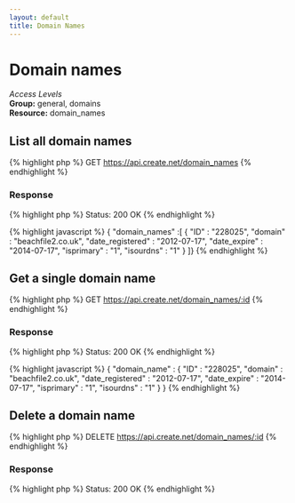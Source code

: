```yaml
---
layout: default
title: Domain Names
---
```


Domain names
=============

*Access Levels*    
__Group:__ general, domains     
__Resource:__ domain_names

List all domain names
-------------------

{% highlight php %}
GET 	https://api.create.net/domain_names
{% endhighlight %}

### Response

{% highlight php %}
Status: 200 OK
{% endhighlight %}

{% highlight javascript %}
{ "domain_names" :[ 
	{
		"ID" : "228025",
		"domain" : "beachfile2.co.uk",
		"date_registered" : "2012-07-17",
		"date_expire" : "2014-07-17",
		"isprimary" : "1",
		"isourdns" : "1"
	}
]}
{% endhighlight %}

Get a single domain name
-----------------------

{% highlight php %}
GET 	https://api.create.net/domain_names/:id
{% endhighlight %}

### Response

{% highlight php %}
Status: 200 OK
{% endhighlight %}

{% highlight javascript %}
{ "domain_name" : 
	{
		"ID" : "228025",
		"domain" : "beachfile2.co.uk",
		"date_registered" : "2012-07-17",
		"date_expire" : "2014-07-17",
		"isprimary" : "1",
		"isourdns" : "1"
	}
}
{% endhighlight %}

Delete a domain name
------------------

{% highlight php %}
DELETE 	https://api.create.net/domain_names/:id
{% endhighlight %}

### Response

{% highlight php %}
Status: 200 OK
{% endhighlight %}